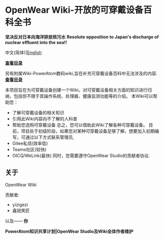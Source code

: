 # OpenWear Wiki-开放的可穿戴设备百科全书

**坚决反对日本向海洋排放核污水**
**Resolute opposition to Japan's discharge of nuclear effluent into the sea!!**

中文(简体)|[English](./README.en.md)

**[查看目录](./Index.md)**

另有附属Wiki-PowerAtom数码wiki,旨在补充可穿戴设备百科中无法涉及的内容.**[查看目录](./other_wiki/Index.md)**

本项目旨在为可穿戴设备创建一个Wiki，对可穿戴设备相关方面的知识进行归纳，包括但不限于其操作系统、处理器、健康监测功能等的介绍。 
本Wiki可以帮助您：
 - 了解可穿戴设备的相关知识
 - 引用此Wiki内容向不了解的人科普
 - 帮助您选购可穿戴设备 
总之，您可以借助此Wiki了解各种可穿戴设备。 
目前，项目处于初级阶段，如果您对某种可穿戴设备足够了解，想要加入初期编写，可通过以下方式联系管理员,
 - Gitee私信(效率低)
 - Teams社区(较快)
 - OICQ/WeLink(最快) 
同时，您需要遵守OpenWear Studio的贡献者协议.

## 关于

OpenWear Wiki 

贡献者: 
 - yizigezi
 - 鑫锐笑匠

以及—— 
     **你**

**PowerAtom知识共享计划|OpenWear Studio及Wiki全体作者维护**
